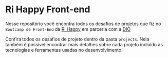 # Ri Happy Front-end
Nesse repositório você encontra todos os desafios de projetos que fiz no `Bootcamp de Front-End` da [Ri Happy](https://www.rihappy.com.br) em parceria com a [DIO](www.dio.me)

Confira todos os desafios de projeto dentro da pasta `projects`. Nela também é possível encontrar mais detalhes sobre cada projeto incluido as tecnologias e ferramentas usadas no desenvolvimento.